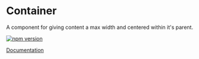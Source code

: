 # Container

A component for giving content a max width and centered within it's parent.

[![npm version](https://badge.fury.io/js/%40vrembem%2Fcontainer.svg)](https://www.npmjs.com/package/%40vrembem%2Fcontainer)

[Documentation](https://vrembem.com/packages/container)
